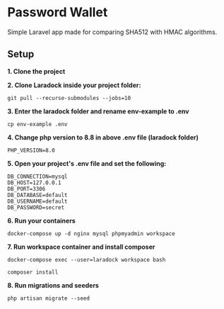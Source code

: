 # Password Wallet
Simple Laravel app made for comparing SHA512 with HMAC algorithms.
## Setup


**1. Clone the project**


**2. Clone Laradock inside your project folder:**


    git pull --recurse-submodules --jobs=10


**3. Enter the laradock folder and rename env-example to .env**


    cp env-example .env


**4. Change php version to 8.8 in above .env file (laradock folder)**


    PHP_VERSION=8.0


**5. Open your project's .env file and set the following:**


    DB_CONNECTION=mysql
    DB_HOST=127.0.0.1
    DB_PORT=3306
    DB_DATABASE=default
    DB_USERNAME=default
    DB_PASSWORD=secret


**6. Run your containers**


    docker-compose up -d nginx mysql phpmyadmin workspace 


**7. Run workspace container and install composer**


    docker-compose exec --user=laradock workspace bash

    composer install


**8. Run migrations and seeders**


    php artisan migrate --seed


